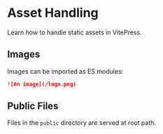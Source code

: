 # Asset Handling

Learn how to handle static assets in VitePress.

## Images

Images can be imported as ES modules:

```md
![An image](/logo.png)
```

## Public Files

Files in the `public` directory are served at root path.